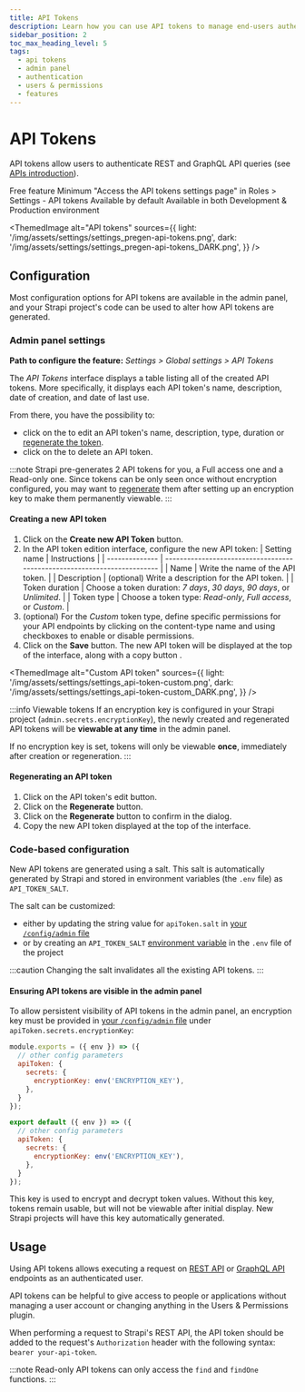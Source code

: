 ```yaml
---
title: API Tokens
description: Learn how you can use API tokens to manage end-users authentication.
sidebar_position: 2
toc_max_heading_level: 5
tags:
  - api tokens
  - admin panel
  - authentication
  - users & permissions
  - features
---
```


# API Tokens

API tokens allow users to authenticate REST and GraphQL API queries (see [APIs introduction](/cms/api/content-api)).

<IdentityCard>
  <IdentityCardItem icon="layout" title="Plan">
    Free feature
  </IdentityCardItem>
  
  <IdentityCardItem icon="user" title="Role and permission">
    Minimum "Access the API tokens settings page" in Roles > Settings - API tokens
  </IdentityCardItem>
  
  <IdentityCardItem icon="toggle-right" title="Activation">
    Available by default
  </IdentityCardItem>
  
  <IdentityCardItem icon="desktop" title="Environment">
    Available in both Development & Production environment
  </IdentityCardItem>
</IdentityCard>

<ThemedImage
alt="API tokens"
sources={{
    light: '/img/assets/settings/settings_pregen-api-tokens.png',
    dark: '/img/assets/settings/settings_pregen-api-tokens_DARK.png',
  }}
/>

## Configuration

Most configuration options for API tokens are available in the admin panel, and your Strapi project's code can be used to alter how API tokens are generated.

### Admin panel settings

**Path to configure the feature:** <Icon name="gear-six" /> _Settings > Global settings > API Tokens_

The _API Tokens_ interface displays a table listing all of the created API tokens. More specifically, it displays each API token's name, description, date of creation, and date of last use.

From there, you have the possibility to:

- click on the <Icon name="pencil-simple" /> to edit an API token's name, description, type, duration or [regenerate the token](#regenerating-an-api-token).
- click on the <Icon name="trash" /> to delete an API token.

:::note
Strapi pre-generates 2 API tokens for you, a Full access one and a Read-only one. Since tokens can be only seen once without encryption configured, you may want to [regenerate](#regenerating-an-api-token) them after setting up an encryption key to make them permanently viewable.
:::

#### Creating a new API token

1. Click on the **Create new API Token** button.
2. In the API token edition interface, configure the new API token:
   | Setting name | Instructions |
   | -------------- | ------------------------------------------------------------------------ |
   | Name | Write the name of the API token. |
   | Description | (optional) Write a description for the API token. |
   | Token duration | Choose a token duration: _7 days_, _30 days_, _90 days_, or _Unlimited_. |
   | Token type | Choose a token type: _Read-only_, _Full access_, or _Custom_. |
3. (optional) For the _Custom_ token type, define specific permissions for your API endpoints by clicking on the content-type name and using checkboxes to enable or disable permissions.
4. Click on the **Save** button. The new API token will be displayed at the top of the interface, along with a copy button <Icon name="copy" />.

<ThemedImage
alt="Custom API token"
sources={{
    light: '/img/assets/settings/settings_api-token-custom.png',
    dark: '/img/assets/settings/settings_api-token-custom_DARK.png',
  }}
/>

:::info Viewable tokens
If an encryption key is configured in your Strapi project (`admin.secrets.encryptionKey`), the newly created and regenerated API tokens will be **viewable at any time** in the admin panel.

If no encryption key is set, tokens will only be viewable **once**, immediately after creation or regeneration.
:::

#### Regenerating an API token

1. Click on the API token's edit button.
2. Click on the **Regenerate** button.
3. Click on the **Regenerate** button to confirm in the dialog.
4. Copy the new API token displayed at the top of the interface.

### Code-based configuration

New API tokens are generated using a salt. This salt is automatically generated by Strapi and stored in environment variables (the `.env` file) as `API_TOKEN_SALT`.

The salt can be customized:

- either by updating the string value for `apiToken.salt` in [your `/config/admin` file](/cms/configurations/admin-panel)
- or by creating an `API_TOKEN_SALT` [environment variable](/cms/configurations/environment#strapi) in the `.env` file of the project

:::caution
Changing the salt invalidates all the existing API tokens.
:::

#### Ensuring API tokens are visible in the admin panel

To allow persistent visibility of API tokens in the admin panel, an encryption key must be provided in [your `/config/admin` file](/cms/configurations/admin-panel) under `apiToken.secrets.encryptionKey`:

<Tabs groupId="js-ts">
<TabItem label="JavaScript" value="js">

```js title="/config/admin.js"
module.exports = ({ env }) => ({
  // other config parameters
  apiToken: {
    secrets: {
      encryptionKey: env('ENCRYPTION_KEY'),
    },
  }
});
```

</TabItem>

<TabItem label="TypeScript" value="ts">

```js title="/config/admin.ts"
export default ({ env }) => ({
  // other config parameters
  apiToken: {
    secrets: {
      encryptionKey: env('ENCRYPTION_KEY'),
    },
  }
});
```

</TabItem>
</Tabs>

This key is used to encrypt and decrypt token values. Without this key, tokens remain usable, but will not be viewable after initial display. New Strapi projects will have this key automatically generated.

## Usage

Using API tokens allows executing a request on [REST API](/cms/api/rest) or [GraphQL API](/cms/api/graphql) endpoints as an authenticated user.

API tokens can be helpful to give access to people or applications without managing a user account or changing anything in the Users & Permissions plugin.

When performing a request to Strapi's REST API, the API token should be added to the request's `Authorization` header with the following syntax: `bearer your-api-token`.

:::note
Read-only API tokens can only access the `find` and `findOne` functions.
:::
